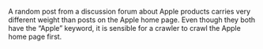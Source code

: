 A random post from a discussion forum about Apple products carries very different weight than posts on the Apple home page. Even though they both have the “Apple” keyword, it is sensible for a crawler to crawl the Apple home page first.